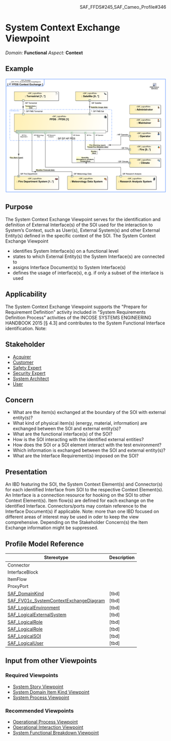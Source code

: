<div align="right">SAF_FFDS#245,SAF_Cameo_Profile#346</div>

# System Context Exchange Viewpoint
*Domain:* **Functional** *Aspect:* **Context**
## Example
![FFDS Context Exchange](../diagrams/FFDS-Context-Exchange.svg)
## Purpose
The System Context Exchange Viewpoint serves for the identification and definition of External Interface(s) of the SOI used for the interaction to System’s Context, such as User(s), External System(s) and other External Entity(s) defined in the specific context of the SOI. The System Context Exchange Viewpoint
* identifies System Interface(s) on a functional level
* states to which External Entity(s) the System Interface(s) are connected to
* assigns Interface Document(s) to System Interface(s)
* defines the usage of interface(s), e.g. if only a subset of the interlace is used
## Applicability
The System Context Exchange Viewpoint supports the "Prepare for Requirement Definition" activity included in "System Requirements Definition Process" activities of the INCOSE SYSTEMS ENGINEERING HANDBOOK 2015 [§ 4.3] and contributes to the System Functional Interface identification.
Note:
## Stakeholder
* [Acquirer](../stakeholders.md#Acquirer)
* [Customer](../stakeholders.md#Customer)
* [Safety Expert](../stakeholders.md#Safety-Expert)
* [Security Expert](../stakeholders.md#Security-Expert)
* [System Architect](../stakeholders.md#System-Architect)
* [User](../stakeholders.md#User)
## Concern
* What are the item(s) exchanged at the boundary of the SOI with external entity(s)?
* What kind of physical item(s) (energy, material, information) are exchanged between the SOI and external entity(s)?
* What are the functional interface(s) of the SOI?
* How is the SOI interacting with the identified external entities?
* How does the SOI or a SOI element interact with the test environment?
* Which information is exchanged between the SOI and external entity(s)?
* What are the Interface Requirement(s) imposed on the SOI?
## Presentation
An IBD featuring the SOI, the System Context Element(s) and Connector(s) for each identified Interface from SOI to the respective Context Element(s). An Interface is a connection resource for hooking on the SOI to other Context Element(s). Item flow(s) are defined for each exchange on the identified Interface. Connectors/ports may contain reference to the Interface Document(s) if applicable.
Note: more than one IBD focused on different areas of interest may be used in oder to keep the view comprehensive. Depending on the Stakeholder Concern(s) the Item Exchange information might be suppressed.

## Profile Model Reference
|Stereotype | Description|
|---|---|
|Connector||
|InterfaceBlock||
|ItemFlow||
|ProxyPort||
|[SAF_DomainKind](../stereotypes.md#SAF_DomainKind)|[tbd]|
|[SAF_FV01c_SystemContextExchangeDiagram](../stereotypes.md#SAF_FV01c_SystemContextExchangeDiagram)|[tbd]|
|[SAF_LogicalEnvironment](../stereotypes.md#SAF_LogicalEnvironment)|[tbd]|
|[SAF_LogicalExternalSystem](../stereotypes.md#SAF_LogicalExternalSystem)|[tbd]|
|[SAF_LogicalRole](../stereotypes.md#SAF_LogicalRole)|[tbd]|
|[SAF_LogicalRole](../stereotypes.md#SAF_LogicalRole)|[tbd]|
|[SAF_LogicalSOI](../stereotypes.md#SAF_LogicalSOI)|[tbd]|
|[SAF_LogicalUser](../stereotypes.md#SAF_LogicalUser)|[tbd]|
## Input from other Viewpoints
### Required Viewpoints
* [System Story Viewpoint](System-Story-Viewpoint.md)
* [System Domain Item Kind Viewpoint](System-Domain-Item-Kind-Viewpoint.md)
* [System Process Viewpoint](System-Process-Viewpoint.md)
### Recommended Viewpoints
* [Operational Process Viewpoint](Operational-Process-Viewpoint.md)
* [Operational Interaction Viewpoint](Operational-Interaction-Viewpoint.md)
* [System Functional Breakdown Viewpoint](System-Functional-Breakdown-Viewpoint.md)
